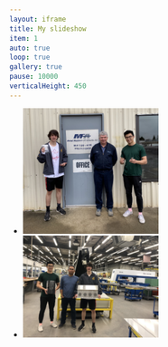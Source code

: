 ```yaml
---
layout: iframe
title: My slideshow
item: 1
auto: true
loop: true
gallery: true
pause: 10000
verticalHeight: 450
---
```


* <img width="50%" height="50%" src="my-pics1/photo2.jpg">
* <img width="50%" height="50%" src="my-pics1/photo3.jpg">
